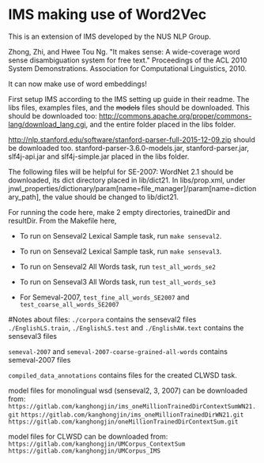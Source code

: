 IMS making use of Word2Vec
=========================

This is an extension of IMS developed by the NUS NLP Group.

Zhong, Zhi, and Hwee Tou Ng. "It makes sense: A wide-coverage word sense disambiguation system for free text." Proceedings of the ACL 2010 System Demonstrations. Association for Computational Linguistics, 2010.


It can now make use of word embeddings!

First setup IMS according to the IMS setting up guide in their readme.
The libs files, examples files, and the ~~models~~ files should be downloaded.
This should be downloaded too: http://commons.apache.org/proper/commons-lang/download_lang.cgi, and the entire folder placed in the libs folder. 
 
http://nlp.stanford.edu/software/stanford-parser-full-2015-12-09.zip should be downloaded too. stanford-parser-3.6.0-models.jar, stanford-parser.jar, slf4j-api.jar and slf4j-simple.jar placed in the libs folder.

The following files will be helpful for SE-2007: WordNet 2.1 should be downloaded, its dict directory placed in lib/dict21. In libs/prop.xml, under jnwl_properties/dictionary/param[name=file_manager]/param[name=dictionary_path], the value should be changed to lib/dict21. 


For running the code here, make 2 empty directories, trainedDir and resultDir.
From the Makefile here,
* To run on Senseval2 Lexical Sample task, run `make senseval2`.
* To run on Senseval2 Lexical Sample task, run `make senseval3`.

* To run on Senseval2 All Words task, run `test_all_words_se2`
* To run on Senseval3 All Words task, run `test_all_words_se3`
* For Semeval-2007, `test_fine_all_words_SE2007` and `test_coarse_all_words_SE2007`


#Notes about files:
`./corpora` contains the senseval2 files
`./EnglishLS.train`, `./EnglishLS.test` and `./EnglishAW.text` contains the senseval3 files

`semeval-2007` and `semeval-2007-coarse-grained-all-words` contains semeval-2007 files

`compiled_data_annotations` contains files for the created CLWSD task. 

model files for monolingual wsd (senseval2, 3, 2007) can be downloaded from:
`https://gitlab.com/kanghongjin/ims_oneMillionTrainedDirContextSumWN21.git`
`https://gitlab.com/kanghongjin/ims_oneMillionTrainedDirWN21.git`
`https://gitlab.com/kanghongjin/oneMillionTrainedDirContextSum.git `

model files for CLWSD can be downloaded from:
`https://gitlab.com/kanghongjin/UMCorpus_ContextSum`
`https://gitlab.com/kanghongjin/UMCorpus_IMS`


